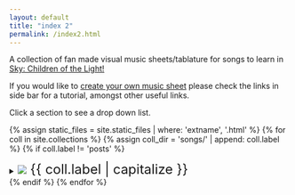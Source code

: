 ```yaml
---
layout: default
title: "index 2"
permalink: /index2.html
---
```


<p>A collection of fan made visual music sheets/tablature for songs to learn in <a href="https://thatskygame.com/">Sky: Children of the Light!</a></p>
<p>If you would like to <a href="./make-your-own-sheet.html">create your own music sheet</a> please check the links in side bar for a tutorial, amongst other useful links.</p>
Click a section to see a drop down list.

{% assign static_files = site.static_files | where: 'extname', '.html' %}
{% for coll in site.collections %}
{% assign coll_dir = 'songs/' | append: coll.label %}
{% if coll.label != 'posts' %}
<details>
  <summary><font size="5"><img src="{{ site.baseurl | escape }}/assets/images/categories/{{ coll.label }}/{{ coll.label }}.png"> {{ coll.label | capitalize }} </font></summary>
  <ul>
  {% for file in static_files %}
     {% if file.path contains coll_dir %}
    <li><a href="/songs/{{ file.path | escape }}">{{ file.basename | replace: "_", " " | replace: "-", " "}}</a> </li>
  {% endif %}
{% endfor %}
  </ul>
</details>
{% endif %}
{% endfor %}


